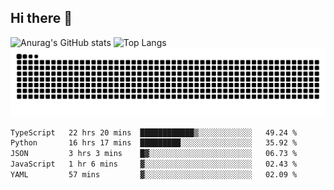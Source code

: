 ## Hi there 👋
![Anurag's GitHub stats](https://github-readme-stats.vercel.app/api?username=CNCoreSteb)
![Top Langs](https://github-readme-stats.vercel.app/api/top-langs/?username=CNCoreSteb)
<picture>
  <source media="(prefers-color-scheme: dark)" srcset="https://raw.githubusercontent.com/CNCoreSteb/CNCoreSteb/output/github-contribution-grid-snake-dark.svg">
  <source media="(prefers-color-scheme: light)" srcset="https://raw.githubusercontent.com/CNCoreSteb/CNCoreSteb/output/github-contribution-grid-snake.svg">
  <img alt="github contribution grid snake animation" src="https://raw.githubusercontent.com/CNCoreSteb/CNCoreSteb/output/github-contribution-grid-snake.svg">
</picture>

<!--START_SECTION:waka-->

```txt
TypeScript   22 hrs 20 mins  ████████████▒░░░░░░░░░░░░   49.24 %
Python       16 hrs 17 mins  █████████░░░░░░░░░░░░░░░░   35.92 %
JSON         3 hrs 3 mins    █▓░░░░░░░░░░░░░░░░░░░░░░░   06.73 %
JavaScript   1 hr 6 mins     ▓░░░░░░░░░░░░░░░░░░░░░░░░   02.43 %
YAML         57 mins         ▓░░░░░░░░░░░░░░░░░░░░░░░░   02.09 %
```

<!--END_SECTION:waka-->


<!--
**CNCoreSteb/CNCoreSteb** is a ✨ _special_ ✨ repository because its `README.md` (this file) appears on your GitHub profile.

Here are some ideas to get you started:

- 🔭 I’m currently working on ...
- 🌱 I’m currently learning ...
- 👯 I’m looking to collaborate on ...
- 🤔 I’m looking for help with ...
- 💬 Ask me about ...
- 📫 How to reach me: ...
- 😄 Pronouns: ...
- ⚡ Fun fact: ...
-->
